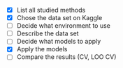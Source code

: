- [x] List all studied methods
- [x] Chose the data set on Kaggle
- [ ] Decide what environment to use
- [ ] Describe the data set
- [ ] Decide what models to apply
- [x] Apply the models
- [ ] Compare the results (CV, LOO CV)
